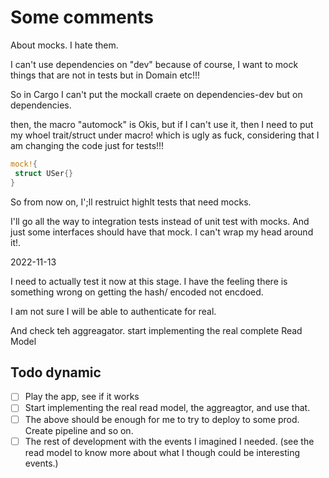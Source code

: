 # Some comments

About mocks. I hate them.

I can't use dependencies on "dev" because of course, I want to mock
things that are not in tests but in Domain etc!!!

So in Cargo I can't put the mockall craete on dependencies-dev but on dependencies.

then, the macro  "automock" is Okis, but if I can't use it, then I need
to put my whoel trait/struct under macro! which is ugly as fuck, considering
that I am changing the code just for tests!!!

```rust
mock!{ 
 struct USer{}
}
```

So from now on, I';ll restruict highlt tests that  need mocks.

I'll go all the way to integration tests instead of unit test with mocks.
And just some interfaces should have that mock. I can't wrap my head around it!.


2022-11-13

I need to actually test it now at this stage.
I have the feeling there is something wrong on getting the hash/ encoded not encdoed.

I am not sure I will be able to authenticate for real.

And check teh aggreagator. start implementing the real complete Read Model

## Todo dynamic

- [ ] Play the app, see if it works
- [ ] Start implementing the real read model, the aggreagtor, and use that.
- [ ] The above should be enough for me to try to deploy to some prod. Create pipeline and so on.
- [ ] The rest of development with the events I imagined I needed. (see the read model to know more about what
I though could be interesting events.)
